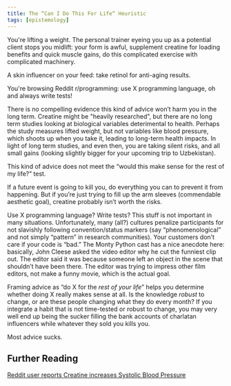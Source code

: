 ```yaml
---
title: The “Can I Do This For Life“ Heuristic
tags: [epistemology]
---
```

You're lifting a weight. The personal trainer eyeing you up as a potential client stops you midlift: your form is awful, supplement creatine for loading benefits and quick muscle gains, do this complicated exercise with complicated machinery. 

A skin influencer on your feed: take retinol for anti-aging results. 

You're browsing Reddit r/programming: use X programming language, oh and always write tests!

There is no compelling evidence this kind of advice won’t harm you in the long term. Creatine might be "heavily researched", but there are no long term studies looking at biological variables deterimental to health. Perhaps the study measures lifted weight, but not variables like blood pressure, which shoots up when you take it, leading to long-term health impacts. In light of long term studies, and even then, you are taking silent risks, and all small gains (looking slightly bigger for your upcoming trip to Uzbekistan).

This kind of advice does not meet the “would this make sense for the rest of my life?” test.

If a future event is going to kill you, do everything you can to prevent it from happening. But if you’re just trying to fill up the arm sleeves (commendable aesthetic goal), creatine probably isn’t worth the risks.

Use X programming language? Write tests? This stuff is not important in many situations. Unfortunately, many (all?) cultures penalize participants for not slavishly following convention/status markers (say “phenomenological” and not simply “pattern” in research communities). Your customers don’t care if your code is “bad.” The Monty Python cast has a nice anecdote here: basically, John Cleese asked the video editor why he cut the funniest clip out. The editor said it was because someone left an object in the scene that shouldn’t have been there. The editor was trying to impress other film editors, not make a funny movie, which is the actual goal.

Framing advice as “do X for the _rest of your life_” helps you determine whether doing X really makes sense at all. Is the knowledge _robust_ to change, or are these people changing what they do every month? If you integrate a habit that is not time-tested or robust to change, you may very well end up being the sucker filling the bank accounts of charlatan influencers while whatever they sold you kills you.

Most advice sucks.

## Further Reading
[Reddit user reports Creatine increases Systolic Blood Pressure](https://www.reddit.com/r/Supplements/comments/srwwh4/creatine_caused_my_systolic_blood_pressure_to_go/)
